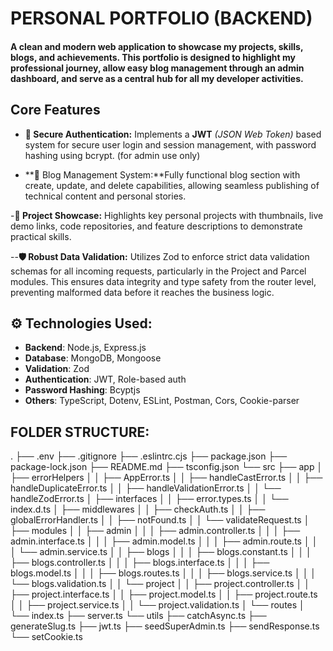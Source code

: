 # PERSONAL PORTFOLIO (BACKEND)

#### A clean and modern web application to showcase my projects, skills, blogs, and achievements. This portfolio is designed to highlight my professional journey, allow easy blog management through an admin dashboard, and serve as a central hub for all my developer activities.

## Core Features

- **🔐 Secure Authentication:** Implements a **JWT** _(JSON Web Token)_ based system for secure user login and session management, with password hashing using bcrypt. (for admin use only)

- **📝 Blog Management System:**Fully functional blog section with create, update, and delete capabilities, allowing seamless publishing of technical content and personal stories.

-**💼 Project Showcase:** Highlights key personal projects with thumbnails, live demo links, code repositories, and feature descriptions to demonstrate practical skills.

--**🛡️ Robust Data Validation:** Utilizes Zod to enforce strict data validation schemas for all incoming requests, particularly in the Project and Parcel modules. This ensures data integrity and type safety from the router level, preventing malformed data before it reaches the business logic.

## ⚙️ **Technologies Used:**

- **Backend**: Node.js, Express.js
- **Database**: MongoDB, Mongoose
- **Validation**: Zod
- **Authentication**: JWT, Role-based auth
- **Password Hashing**: Bcyptjs
- **Others**: TypeScript, Dotenv, ESLint, Postman, Cors, Cookie-parser

## **FOLDER STRUCTURE:**

.
├── .env
├── .gitignore
├── .eslintrc.cjs
├── package.json
├── package-lock.json
├── README.md
├── tsconfig.json
└── src
├── app
│ ├── errorHelpers
│ │ ├── AppError.ts
│ │ ├── handleCastError.ts
│ │ ├── handleDuplicateError.ts
│ │ ├── handleValidationError.ts
│ │ └── handleZodError.ts
│ ├── interfaces
│ │ ├── error.types.ts
│ │ └── index.d.ts
│ ├── middlewares
│ │ ├── checkAuth.ts
│ │ ├── globalErrorHandler.ts
│ │ ├── notFound.ts
│ │ └── validateRequest.ts
│ ├── modules
│ │ ├── admin
│ │ │ ├── admin.controller.ts
│ │ │ ├── admin.interface.ts
│ │ │ ├── admin.model.ts
│ │ │ ├── admin.route.ts
│ │ │ └── admin.service.ts
│ │ ├── blogs
│ │ │ ├── blogs.constant.ts
│ │ │ ├── blogs.controller.ts
│ │ │ ├── blogs.interface.ts
│ │ │ ├── blogs.model.ts
│ │ │ ├── blogs.routes.ts
│ │ │ ├── blogs.service.ts
│ │ │ └── blogs.validation.ts
│ │ └── project
│ │ ├── project.controller.ts
│ │ ├── project.interface.ts
│ │ ├── project.model.ts
│ │ ├── project.route.ts
│ │ ├── project.service.ts
│ │ └── project.validation.ts
│ └── routes
│ └── index.ts
├── server.ts
└── utils
├── catchAsync.ts
├── generateSlug.ts
├── jwt.ts
├── seedSuperAdmin.ts
├── sendResponse.ts
└── setCookie.ts
